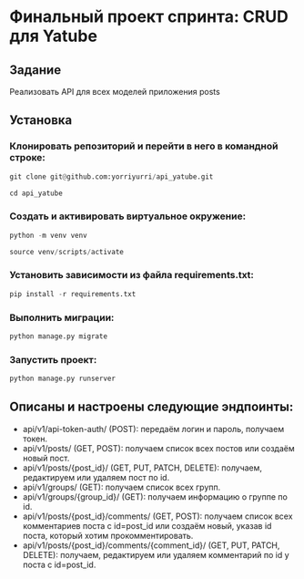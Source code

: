 # Финальный проект спринта: CRUD для Yatube

## Задание
Реализовать API для всех моделей приложения posts

## Установка

### Клонировать репозиторий и перейти в него в командной строке:
```python
git clone git@github.com:yorriyurri/api_yatube.git

cd api_yatube
```
### Cоздать и активировать виртуальное окружение:
```python
python -m venv venv

source venv/scripts/activate
```
### Установить зависимости из файла requirements.txt:
```python
pip install -r requirements.txt
```
### Выполнить миграции:
```python
python manage.py migrate
```
### Запустить проект:
```python
python manage.py runserver
```
## Описаны и настроены следующие эндпоинты:

* api/v1/api-token-auth/ (POST): передаём логин и пароль, получаем токен.
* api/v1/posts/ (GET, POST): получаем список всех постов или создаём новый пост.
* api/v1/posts/{post_id}/ (GET, PUT, PATCH, DELETE): получаем, редактируем или удаляем пост по id.
* api/v1/groups/ (GET): получаем список всех групп.
* api/v1/groups/{group_id}/ (GET): получаем информацию о группе по id.
* api/v1/posts/{post_id}/comments/ (GET, POST): получаем список всех комментариев поста с id=post_id или создаём новый, указав id поста, который хотим прокомментировать.
* api/v1/posts/{post_id}/comments/{comment_id}/ (GET, PUT, PATCH, DELETE): получаем, редактируем или удаляем комментарий по id у поста с id=post_id.

